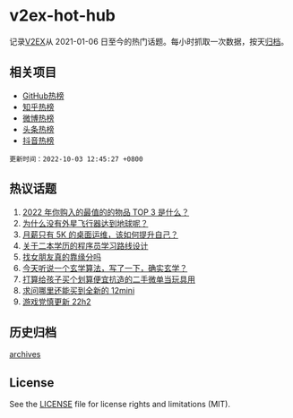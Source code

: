 # v2ex-hot-hub

 记录[V2EX](https://www.v2ex.com/)从 2021-01-06 日至今的热门话题。每小时抓取一次数据，按天[归档](archives)。
 
 ## 相关项目

- [GitHub热榜](https://github.com/lonnyzhang423/github-hot-hub)
- [知乎热榜](https://github.com/lonnyzhang423/zhihu-hot-hub)
- [微博热榜](https://github.com/lonnyzhang423/weibo-hot-hub)
- [头条热榜](https://github.com/lonnyzhang423/toutiao-hot-hub)
- [抖音热榜](https://github.com/lonnyzhang423/douyin-hot-hub)


 `更新时间：2022-10-03 12:45:27 +0800`

## 热议话题

1. [2022 年你购入的最值的的物品 TOP 3 是什么？](https://www.v2ex.com/t/884360)
1. [为什么没有外星飞行器达到地球呢？](https://www.v2ex.com/t/884378)
1. [月薪只有 5K 的桌面运维，该如何提升自己？](https://www.v2ex.com/t/884355)
1. [关于二本学历的程序员学习路线设计](https://www.v2ex.com/t/884392)
1. [找女朋友真的靠缘分吗](https://www.v2ex.com/t/884447)
1. [今天听说一个玄学算法，写了一下，确实玄学？](https://www.v2ex.com/t/884426)
1. [打算给孩子买个划算便宜抗造的二手微单当玩具用](https://www.v2ex.com/t/884366)
1. [求问哪里还能买到全新的 12mini](https://www.v2ex.com/t/884391)
1. [游戏党慎更新 22h2](https://www.v2ex.com/t/884419)

## 历史归档

[archives](archives)

## License

See the [LICENSE](LICENSE) file for license rights and limitations (MIT).
